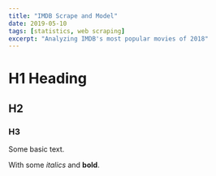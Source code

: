 ```yaml
---
title: "IMDB Scrape and Model"
date: 2019-05-10
tags: [statistics, web scraping]
excerpt: "Analyzing IMDB's most popular movies of 2018"
---
```


# H1 Heading

## H2

### H3

Some basic text.

With some *italics* and **bold**.
